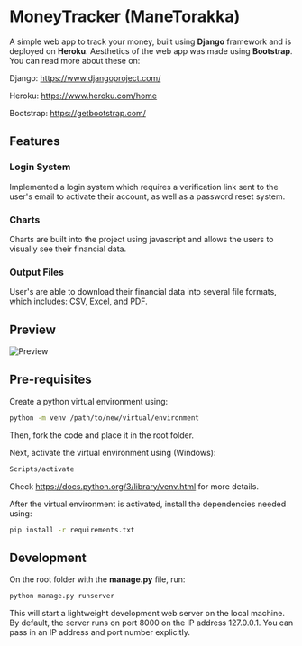 # MoneyTracker (ManeTorakka)

A simple web app to track your money, built using **Django** framework and is deployed on **Heroku**. Aesthetics of the web app was made using **Bootstrap**. You can read more about these on:

Django: https://www.djangoproject.com/

Heroku: https://www.heroku.com/home

Bootstrap: https://getbootstrap.com/

## Features

### Login System
Implemented a login system which requires a verification link sent to the user's email to activate their account, as well as a password reset system.

### Charts
Charts are built into the project using javascript and allows the users to visually see their financial data.

### Output Files
User's are able to download their financial data into several file formats, which includes: CSV, Excel, and PDF.

## Preview

![Preview](https://github.com/Riyuze/mane-torakka/blob/main/Preview.gif)

## Pre-requisites

Create a python virtual environment using:
```bash
python -m venv /path/to/new/virtual/environment
```

Then, fork the code and place it in the root folder.

Next, activate the virtual environment using (Windows):
```bash
Scripts/activate
```

Check https://docs.python.org/3/library/venv.html for more details.

After the virtual environment is activated, install the dependencies needed using:

```bash
pip install -r requirements.txt
```

## Development

On the root folder with the **manage.py** file, run:
```bash
python manage.py runserver
```
This will start a lightweight development web server on the local machine. By default, the server runs on port 8000 on the IP address 127.0.0.1. You can pass in an IP address and port number explicitly.
